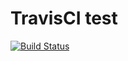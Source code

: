 # TravisCI test
[![Build Status](https://travis-ci.org/gofer/travis-test.svg?branch=master)](https://travis-ci.org/gofer/travis-test)
